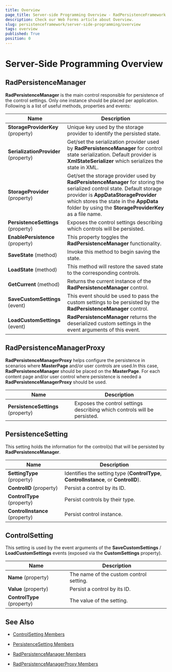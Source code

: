 ```yaml
---
title: Overview
page_title: Server-side Programming Overview - RadPersistenceFramework
description: Check our Web Forms article about Overview.
slug: persistenceframework/server-side-programming/overview
tags: overview
published: True
position: 0
---
```


# Server-Side Programming Overview



## RadPersistenceManager

**RadPersistenceManager** is the main control responsible for persistence of the control settings. Only one instance should be placed per application. Following is a list of useful methods, properties and events:


| Name | Description |
| ------ | ------ |
| **StorageProviderKey** (property)|Unique key used by the storage provider to identify the persisted state.|
| **SerializationProvider** (property)|Get/set the serialization provider used by **RadPersistenceManager** for control state serialization. Default provider is **XmlStateSerializer** which serializes the state in XML.|
| **StorageProvider** (property)|Get/set the storage provider used by **RadPersistenceManager** for storing the serialized control state. Default storage provider is **AppDataStorageProvider** which stores the state in the **AppData** folder by using the **StorageProviderKey** as a file name.|
| **PersistenceSettings** (property)|Exposes the control settings describing which controls will be persisted.|
| **EnablePersistence** (property)|This property toggles the **RadPersistenceManager** functionality.|
| **SaveState** (method)|Invoke this method to begin saving the state.|
| **LoadState** (method)|This method will restore the saved state to the corresponding controls.|
| **GetCurrent** (method)|Returns the current instance of the **RadPersistenceManager** control.|
| **SaveCustomSettings** (event)|This event should be used to pass the custom settings to be persisted by the **RadPersistenceManager** control.|
| **LoadCustomSettings** (event)|**RadPersistenceManager** returns the deserialized custom settings in the event arguments of this event.|

## RadPersistenceManagerProxy

**RadPersistenceManagerProxy** helps configure the persistence in scenarios where **MasterPage** and/or user controls are used.In this case, **RadPersistenceManager** should be placed on the **MasterPage**. For each content page and/or user control where persistence is needed a **RadPersistenceManagerProxy** should be used.


| Name | Description |
| ------ | ------ |
| **PersistenceSettings** (property)|Exposes the control settings describing which controls will be persisted.|

## PersistenceSetting

This setting holds the information for the control(s) that will be persisted by **RadPersistenceManager**.


| Name | Description |
| ------ | ------ |
| **SettingType** (property)|Identifies the setting type (**ControlType**, **ControlInstance**, or **ControlID**).|
| **ControlID** (property)|Persist a control by its ID.|
| **ControlType** (property)|Persist controls by their type.|
| **ControlInstance** (property)|Persist control instance.|

## ControlSetting

This setting is used by the event arguments of the **SaveCustomSettings** / **LoadCustomSettings** events (exposed via the **CustomSettings** property).


| Name | Description |
| ------ | ------ |
| **Name** (property)|The name of the custom control setting.|
| **Value** (property)|Persist a control by its ID.|
| **ControlType** (property)|The value of the setting.|

## See Also

 * [ControlSetting Members](https://www.telerik.com/help/aspnet-ajax/allmembers_t_telerik_web_ui_controlsetting.html)

 * [PersistenceSetting Members](https://www.telerik.com/help/aspnet-ajax/allmembers_t_telerik_web_ui_persistencesetting.html)

 * [RadPersistenceManager Members](https://www.telerik.com/help/aspnet-ajax/allmembers_t_telerik_web_ui_radpersistencemanager.html)

 * [RadPersistenceManagerProxy Members](https://www.telerik.com/help/aspnet-ajax/allmembers_t_telerik_web_ui_radpersistencemanagerproxy.html)
